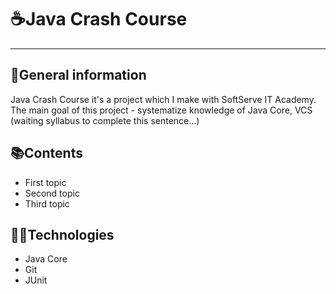 # ☕Java Crash Course

---

## 🔸General information 

Java Crash Course it's a project which I make with SoftServe IT Academy.   
The main goal of this project - systematize knowledge of Java Core, VCS (waiting syllabus to complete this sentence...)

## 📚Contents

* First topic
* Second topic
* Third topic

## 👨‍💻Technologies

* Java Core
* Git
* JUnit
